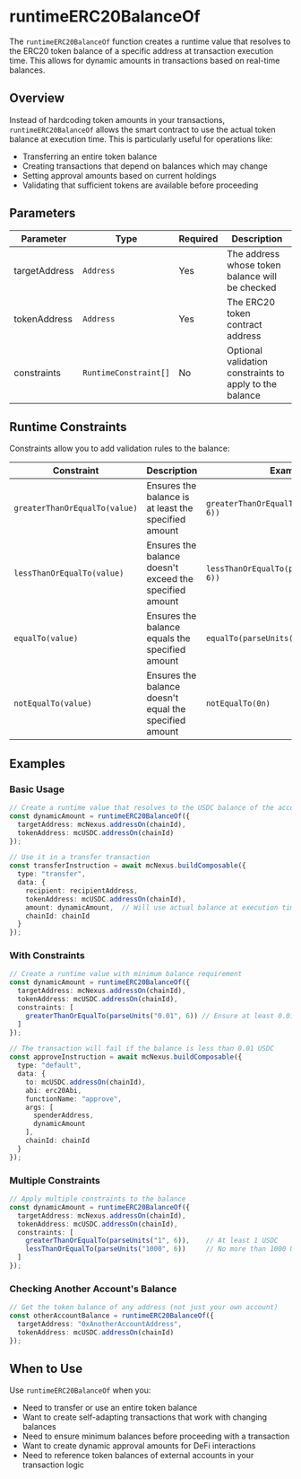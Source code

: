 # runtimeERC20BalanceOf

The `runtimeERC20BalanceOf` function creates a runtime value that resolves to the ERC20 token balance of a specific address at transaction execution time. This allows for dynamic amounts in transactions based on real-time balances.

## Overview

Instead of hardcoding token amounts in your transactions, `runtimeERC20BalanceOf` allows the smart contract to use the actual token balance at execution time. This is particularly useful for operations like:

- Transferring an entire token balance
- Creating transactions that depend on balances which may change
- Setting approval amounts based on current holdings
- Validating that sufficient tokens are available before proceeding

## Parameters

| Parameter | Type | Required | Description |
|-----------|------|----------|-------------|
| targetAddress | `Address` | Yes | The address whose token balance will be checked |
| tokenAddress | `Address` | Yes | The ERC20 token contract address |
| constraints | `RuntimeConstraint[]` | No | Optional validation constraints to apply to the balance |

## Runtime Constraints

Constraints allow you to add validation rules to the balance:

| Constraint | Description | Example |
|------------|-------------|---------|
| `greaterThanOrEqualTo(value)` | Ensures the balance is at least the specified amount | `greaterThanOrEqualTo(parseUnits("1", 6))` |
| `lessThanOrEqualTo(value)` | Ensures the balance doesn't exceed the specified amount | `lessThanOrEqualTo(parseUnits("100", 6))` |
| `equalTo(value)` | Ensures the balance equals the specified amount | `equalTo(parseUnits("50", 6))` |
| `notEqualTo(value)` | Ensures the balance doesn't equal the specified amount | `notEqualTo(0n)` |

## Examples

### Basic Usage

```typescript
// Create a runtime value that resolves to the USDC balance of the account
const dynamicAmount = runtimeERC20BalanceOf({
  targetAddress: mcNexus.addressOn(chainId),
  tokenAddress: mcUSDC.addressOn(chainId)
});

// Use it in a transfer transaction
const transferInstruction = await mcNexus.buildComposable({
  type: "transfer",
  data: {
    recipient: recipientAddress,
    tokenAddress: mcUSDC.addressOn(chainId),
    amount: dynamicAmount,  // Will use actual balance at execution time
    chainId: chainId
  }
});
```

### With Constraints

```typescript
// Create a runtime value with minimum balance requirement
const dynamicAmount = runtimeERC20BalanceOf({
  targetAddress: mcNexus.addressOn(chainId),
  tokenAddress: mcUSDC.addressOn(chainId),
  constraints: [
    greaterThanOrEqualTo(parseUnits("0.01", 6)) // Ensure at least 0.01 USDC
  ]
});

// The transaction will fail if the balance is less than 0.01 USDC
const approveInstruction = await mcNexus.buildComposable({
  type: "default",
  data: {
    to: mcUSDC.addressOn(chainId),
    abi: erc20Abi,
    functionName: "approve",
    args: [
      spenderAddress,
      dynamicAmount
    ],
    chainId: chainId
  }
});
```

### Multiple Constraints

```typescript
// Apply multiple constraints to the balance
const dynamicAmount = runtimeERC20BalanceOf({
  targetAddress: mcNexus.addressOn(chainId),
  tokenAddress: mcUSDC.addressOn(chainId),
  constraints: [
    greaterThanOrEqualTo(parseUnits("1", 6)),    // At least 1 USDC
    lessThanOrEqualTo(parseUnits("1000", 6))     // No more than 1000 USDC
  ]
});
```

### Checking Another Account's Balance

```typescript
// Get the token balance of any address (not just your own account)
const otherAccountBalance = runtimeERC20BalanceOf({
  targetAddress: "0xAnotherAccountAddress",
  tokenAddress: mcUSDC.addressOn(chainId)
});
```

## When to Use

Use `runtimeERC20BalanceOf` when you:

- Need to transfer or use an entire token balance
- Want to create self-adapting transactions that work with changing balances
- Need to ensure minimum balances before proceeding with a transaction
- Want to create dynamic approval amounts for DeFi interactions
- Need to reference token balances of external accounts in your transaction logic